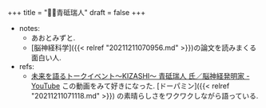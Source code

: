 +++
title = "🤵🏽青砥瑞人"
draft = false
+++

-   notes:
    -   あおとみずと.
    -   [脳神経科学]({{< relref "20211211070956.md" >}})の論文を読みまくる面白い人.
-   refs:
    -   [未来を語るトークイベント～KIZASHI～ 青砥瑞人 氏／脳神経発明家 - YouTube](https://www.youtube.com/watch?v=aPrF2AAIN8s)
        この動画をみて好きになった. [ドーパミン]({{< relref "20211211071118.md" >}}) の素晴らしさをワクワクしながら語っている.
